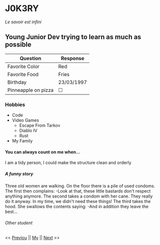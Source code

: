 # J0K3RY
*Le savoir est infini*

## Young Junior Dev trying to learn as much as possible

| Question       | Response   |
|----------------|------------|
| Favorite Color | Red        |
| Favorite Food  | Fries      |
| Birthday       | 23/03/1997 |
| Pinneapple on pizza | &#9744; |


### Hobbies
* Code
* Video Games
    * Escape From Tarkov
    * Diablo IV
    * Rust
* My Family

#### You can always count on me when... 

I am a tidy person, I could make the structure clean and orderly

##### A funny story

Three old women are walking. On the floor there is a pile of used condoms. The first then complains:
 -Look at that, these little bastards don't respect anything anymore.
The second takes a condom with her cane. They really do it anyway. In my time, we didn't need these things!
The third takes the hood. She swallows the contents saying:
 -And in addition they leave the best...

###### Other student

<< [Previou](https://github.com/FLE0) || [My](https://github.com/J0K3RY-03) || [Next](www.google.com) >>